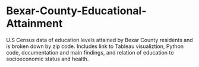 # Bexar-County-Educational-Attainment
U.S Census data of education levels attained by Bexar County residents and is broken down by zip code.
Includes link to Tableau visualiztion, Python code, documentation and main findings, and relation of education to socioeconomic status and health.
